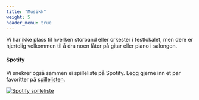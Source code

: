```yaml
---
title: "Musikk"
weight: 5
header_menu: true
---
```


Vi har ikke plass til hverken storband eller orkester i festlokalet, men dere er hjertelig velkommen til å dra noen låter på gitar eller piano i salongen.

#### Spotify
Vi snekrer også sammen ei spilleliste på Spotify. Legg gjerne inn et par favoritter på [spillelisten](https://open.spotify.com/playlist/3rSWoPUBO1m8i2m3KHjCpT?si=3ae23c7a4ea24000).

[![Spotify spilleliste](images/spotify-logo.png)](https://open.spotify.com/playlist/3rSWoPUBO1m8i2m3KHjCpT?si=3ae23c7a4ea24000)